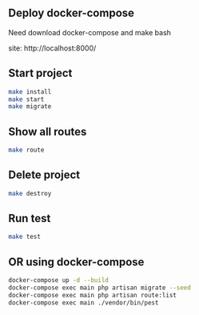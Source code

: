 ## Deploy docker-compose

Need download docker-compose and make bash

site: http://localhost:8000/

## Start project
```bash
make install
make start
make migrate
```
## Show all routes
```bash
make route
```

## Delete project
```bash
make destroy
```

## Run test
```bash
make test
```

## OR using docker-compose
```bash 
docker-compose up -d --build
docker-compose exec main php artisan migrate --seed
docker-compose exec main php artisan route:list
docker-compose exec main ./vendor/bin/pest
```
